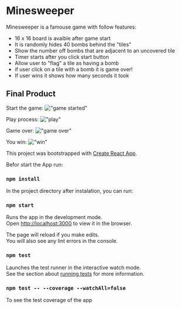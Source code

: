 # Minesweeper

Minesweeper is a famouse game with follow features:

* 16 x 16 board is avaible after game start
* It is randomly hides 40 bombs behind the "tiles"
* Show the number off bombs that are adjacent to an uncovered tile
* Timer starts after you click start button
* Allow user to "flag" a tile as having a bomb
* if user click on a tile with a bomb it is game over!
* If user wins it shows how many seconds it took

## Final Product

Start the game:
!["game started"]()

Play process:
!["play"]()

Game over:
!["game over"]()

You win:
!["win"]()

This project was bootstrapped with [Create React App](https://github.com/facebook/create-react-app).

Befor start the App run:

### `npm install`


In the project directory after instalation, you can run:

### `npm start`

Runs the app in the development mode.<br />
Open [http://localhost:3000](http://localhost:3000) to view it in the browser.

The page will reload if you make edits.<br />
You will also see any lint errors in the console.

### `npm test`

Launches the test runner in the interactive watch mode.<br />
See the section about [running tests](https://facebook.github.io/create-react-app/docs/running-tests) for more information.

### `npm test -- --coverage --watchAll=false`

To see the test coverage of the app

